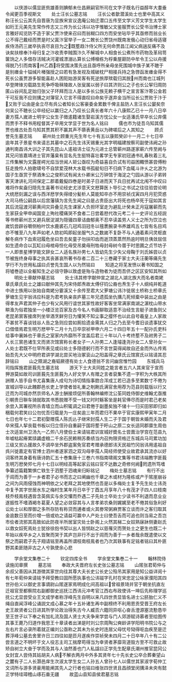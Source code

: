 <!-- { "loadSidebar": true } -->
　　以侠游以儒显匪赀雄善则腆郁未仕昌厥嗣官所司在文字子既名行益醇年大耋垂令闻更百季视斯文
　　处士汪长公墓志铭
　　汪长公者歙潜溪处士也里中高其义称汪长公云其先自晋唐为显族宋宣议逸庵公始迁潜口五传至文学义芳文学生太学生如珩王元美先生常作传志又三传为长公讳以功字惟敏父文鉴服贾长公受书治博士家言雅好闳览防不造于家父贾汴使来召曰而翁糊口四方而安坐呫毕乎其亟修而翁业长公不得己戴经而贾是时父寘汴室举子一女二敇长公贾饶州既南发俄心动归省母适寝疾侍汤药三嵗卒执丧尽哀目为之既塟趋汴侍父所无何命贾昌江闻父病遄反痛不及诀矣扶榇奉汴母归复之汴收责李贼围汴久不解城中人相食长公煮所市药物及革舄笥箧饷之人多借存活贼决河灌城漂溺亾算长公缚榱栋为桴乗屋巅防中牟令王公以舟援得脱乃引而南客州乙酉将受围决策先出且亟呼所亲毋坐死围城中族子某不聴于是别瘗金十镒缄片楮强授之曰若有急发视及城破枕尸相接兵持之急啓函发瘗金得不死长公虽贾游多智能喜赴人困阨始游吴客有死逆旅厚殡载归其脱州而南也江城列卒登陴锋刃载路生死争呼吸秣陵故人张叟属以弱子曰其济则公之子也长公挈归周防匿山谷间乱定始归张父子环拜而泣人是以多长公族无赖子横干之宣言客汴寄公金若干可反我不应则搆之对簿官入它言不得直叹曰命矣乎遂弃金当所讼长公贾败于汴于又败于讼由是金立尽有呉公者知长公客豪委金累数千俾主盐防人言汪长公窭矣奈何吴公不聴长公卒经纪以赢归之人乃叹长公真长者年六十八康熙乙已十一月八日卒妻方孺人嵗进士明宇公女生子徴逺籍诸生娶岩溪方忱公女一女适潘氏早卒长公弃儒而贾手不释书用程督其子卒用文学显于世为名人铭曰
　　儒也市为徒吾乌知其儒贾也维古处吾乌知其贾其积不赢其声不隳表黄岳以为碑嗟后之人其知之
　　顾贞誉先生墓志铭
　　蕲州处士顾重光先生年七十有五以康熙癸卯十一月二十七日卒逾年其子景星书来请志其墓中之石先生讳天锡重光其字明福建按察司副使讳阙之孙通判南昌讳大训之子其先昆山人逺祖讳士征为元进士总管蕲州路遂家蕲六传至阙与其兄问皆嘉靖进士官并藩臬有显名先生挺特喜壮畧学无专家初冠通书礼春秋着三礼三传集解为文露崖崿光焰当世闻人钜公亟叹为奇益喜自负试有司益困輙愤甚尝傅粉狂走挽伶人拍歌啸号不自禁爱茂林大水载书孤艇旬日不归病下血辄斗许乆之北游为国子生亟赏于祭酒朱公之俊积试有闻太仆卿米公万钟馆于海淀之勺园从游以子弟转客天津讲礼河间保定二郡着戴儗四巻是时弟子日进而天下兵日扰再试北闱不中叹曰难将作矣盍归隠先生喜著书论经史尤涉意天文厯算医卜导引之书试之往往验尝论明大统厯刻漏之误与西洋厯学失得缕分髪析人莫能知卒亦不用崇祯戊寅四月月犯荧惑大司马杨公嗣昌以后宫藩镇为言先生闻之曰是占贵臣出大将死也杨卒死于寇如其言其后流寇渡河蕲黄间灾异叠见先生课家人负担环室走为避乱计癸未正月寇屠蕲而先生家获全甲申闻国变上殉社稷痛哭不食者二日尝着厯代改元考二十一史评论五经説等书修蕲州志又避兵居淀湖为隠骚四章诘曲郁奥不忍卒读盖劳人义士之所为饮泣也嵗饥尝辟谷嚼侧柏叶饮水鹿裘石几冠鸡羽冠冬以氊褁腕录书养雄鸡五七皆有名目鸡亦不雊至八九年声如老人欬初鸣即起坐服气久之数嵗不复卧不与人通着素问灵枢直解冬病作下血索冠履危坐曰吾去矣童子勿扶叩齿而逝顶蒸蒸然热逾时明旦侇敛屈信如生遗命合以瓦缸曰毋棺毋怛化毋受吊奠毋刑牲毋封毋树今厝于时思圃之贞节坊子一人即景星博学能文辞女二人适名族孙男七人皆幼先生少失父母鞠于刘氏姊尝以贞节被旌终身母事之执其丧甚哀所著书存者二百二十三巻藏于家士大夫汪蘅等痛先生学行不为世用私諡曰贞誉先生国人以为然铭曰
　　知道之将芜发愤以著书知国之将墟巻迹以全躯知生之必徂守静以致虚是殆与造物者为徒而吾侪之区区安知其所如
　　明处士章献仲墓志铭
　　处士讳其修字献仲宣之湖北人湖北族大而名者南姥章氏章氏处士之雄曰献仲其先为宋侍郎焘故太傅仔钧公裔也焘生子十人纲纯并乾道中进士族用以张始自南姥分霎溪又十余传至君大父萝塘公讳汴徙居土桥称土桥章氏萝塘生见宇翁讳应科是为君考执亲丧庐墓三年兄遗孤坐仇搆几死倾槖中装出之由是得孝友声君其仲子也少有父风用行谊世其家性故好客客坐常满家南湖之濵枕山带水畊渔为俗君独坐一小楼泛览百家及古今名人书画聊取适意不治经生言艇子进鱼则父老昆弟賔客接席列坐举酒烹鲜穷日为懽笑不知尘事之撄怀也以此自号羲皇上人家故不甚贫不喜谈钱谷人告之急则应尝如厠拾遗金需其人归之乃去至今耆旧谈遗事犹交口借借焉君生明万厯甲午二月十九日卒崇祯甲申六月二十四日年五十一配孙氏吏科给事中襄姊也于章氏之室家内外靡所不宜盖后君三十年以八十考终塟不及祔男子二人长三賔邑诸生文而贤次馆賔称长者女子一人孙男二人逢璿逢尧孙女二人曾孙女一人处士君既不仕罕所表见或曰处士多隠德躬行而不言世莫得闻故自还金而外亾传焉始吾先大父中明府君讲学湖北尝买地治冢衮山之阳盖得之章氏云馆賔氏以铭请其忍辞铭曰
　　山之隰湖之裔韬厥德有处士人食德翁不言问幽宫惟竹园
　　东城兵马司指挥施君匪莪先生墓志铭
　　游天下士大夫同姓之能言者五六人其来官于宣而狎游莫如故司训匪莪先生匪莪为人好文学人有赠之言者裒集不遗一字积为大帙其所詶赠人皆手自书尤喜集唐人成句为诗切情指事脗合浑成工若已造多至累数寸不倦为宣城训导以此餽郡邑长吏上学使者皆礼重之剞劂氏满官舍用荐为范县则载版以行又迁而为司城亦然京师名人游士酬接烦促所善翰林编修沈公荃同姓侍御史维翰尤亟推引朝贵日聨车骑就取其书悉脱赠不受一钱又时时觞客坐是耗官俸尽而是时君己老矣余尝入其署视所杀青墙立而山积辄调之曰君倦于副墨矣独不储十一归买田邪即归如稇载何君笑曰公勿忧吾归载是为一庄矣逾三年而君归不果卒于官实康熙甲寅年二月七日也年七十二君初娶赠孺人陈氏亾子继宋封孺人生二子于国于朝皆未婚而夭及君卒宋孺人挈丧载书板以归立侄孙自重嗣于国将塟于盱山之原二女长适同郡廪生周伯士次适宣州卫汤九一乙夘八月使伯士来请铭君训宣城好奬名士尝葺治学宫在范县九年嘘枯起瘠累牍蠲虚粮二千余石民赖稍苏奏绩当内召拘限资格迁东城兵马司累功加三级又贫亾援故久不调卒坐外郡盗案免官君考赠承德郎讳天民祖竹冈翁讳用逺祖自呉兴徙嘉定有官博士泗州者遂家泗之双沟母李孺人简经师使受业故君承其流亦以好词客终其身着有唐诗韵汇五十巻集唐十三巻六书指南啸阁文集等书君讳端教字匪莪生明万厯癸夘七月十七日以明经高等起家云铭曰官不达数之奇修何阙罔遗所笃嗜争纂述篇籍繁惧亡轶生于泗塟于泗魂来归眎铭记
　　梅处士墓志铭
　　有行不出于闾而为善于一乡者君子必书而志之曰阐幽也千章之木或材为隆栋或产于隂崖崩谷之间为风雨侵蚀而神明依之父老拜之其地使然也吾是以多梅处士复予先生处士讳尧中复予其字世居水东之梅村生某年月日卒于丁酉五月享年八十有茂才子四人曰枝南枝乔枝鳯枝遇皆含英佩实与余交懽而乔遇二子先处士卒处士少读书不利退而息业业遂振性不嗜酒褐冬葛夏人望之必敛容其与人言孝弟农桑则娓娓至老不倦其俗急利好讼处士以和厚御之多所存防有称贷而逋者或火其劵常粥麻贾客立谈而许之客归取其金逾数日至而价增一倍或劝之请益可赢中人产处士曰使吾舌而可追也则当易之吾岂市侩者流邪其高致如此防夜半所居室灾处士卧阁上火然其梯二女奴熟寐牀侧妻赵氏以救女奴死焉处士犹徐徐抱书契以出人皆悯赵之以慈罹灾而贺处士之更生也既二十年始以疾卒乡之人皆聚而哭于其庐岂非行不出于闾而为善于一乡者哉余既遣使以文祭之而嗣君子先子翔请铭至再盖所谓枝南枝鳯者也乃次其轶事有足铭者铭曰其朴匪野其柔匪随非古之人兮孰使余心悲













　　学余堂文集巻二十
　　钦定四库全书
　　学余堂文集巻二十一
　　翰林院侍读施闰章撰
　　墓志铭
　　奉政大夫晋府左长史张公墓志铭
　　山隂张君荀仲与余叔父善因从其游徴其家世向往其尊大夫长史公长史公殁吊其家用是知公益详阅十有七年荀仲来请铭予拜受教曰固所愿执事也公讳镃字孔时在宋忠定公咏家濮阳其四世孙伯义以御史言事谪尉山隂遂家焉明成化间高祖以曾祖景琦并官于朝坐抗直左迁祖官至都察院右副都御史巡抚江西讳元冲考官江西右布政使讳一坤后先称理学巡抚公尤显尝受业王文成学者称浮峰先生自明以来凡四世贵显皆名进士公胚胎仁义不绳自直闻浮峰公诵説文成心慕之年十五补诸生再中副榜终不利用恩贡受晋王府左长史王故贤者公日进其所学论政治得失古今人臧否六籍同异呕心奋舌澄源塞流懃恳毕至王世子以下奉之有加礼流及国人贤士大夫争来学尝与门人郊游赋诗慕者至绘图传其事王薨乃归道作我思王十章读者出涕是时刘公宗周陶公奭龄讲学阳明书院公与之左右片言必录所着就正编刘公亟称之其未为长史时连居父母忧号恸得呕血疾至是迁葬浮峰公墓去舍里许日三四往如是匝月遂疾作崇祯癸未四月二十日卒年八十有二公尝言道之不明坏于文人役志主司工揣摩苟得当为幸贤者茅靡背道毁方至不可救止故矫自树立大奋于学而及其与人油然善也门人私諡曰正学先生配章氏潮州推官昆冈公女封宜人尝侍其姑胡夫人病不解衣两月中外多其贤年七十先长史公卒合葬秦望山之麓有子二人长灏邑庠生次淑太学生女二人孙五人曾孙七人以儒世其家淑字荀仲工文词所与游多贤豪用能阐其先人之行者也铭曰维张四世贤且昌顔堂闵搆泽未央有懿正学特珪璋稽山琢石垂无疆
　　故蓝山县知县侯君墓志铭
